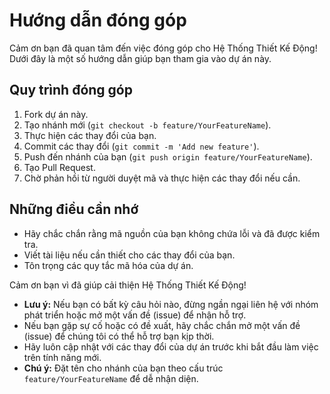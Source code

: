 # Hướng dẫn đóng góp

Cảm ơn bạn đã quan tâm đến việc đóng góp cho Hệ Thống Thiết Kế Động! Dưới đây là một số hướng dẫn giúp bạn tham gia vào dự án này.

## Quy trình đóng góp
1. Fork dự án này.
2. Tạo nhánh mới (`git checkout -b feature/YourFeatureName`).
3. Thực hiện các thay đổi của bạn.
4. Commit các thay đổi (`git commit -m 'Add new feature'`).
5. Push đến nhánh của bạn (`git push origin feature/YourFeatureName`).
6. Tạo Pull Request.
7. Chờ phản hồi từ người duyệt mã và thực hiện các thay đổi nếu cần.

## Những điều cần nhớ
- Hãy chắc chắn rằng mã nguồn của bạn không chứa lỗi và đã được kiểm tra.
- Viết tài liệu nếu cần thiết cho các thay đổi của bạn.
- Tôn trọng các quy tắc mã hóa của dự án.

Cảm ơn bạn vì đã giúp cải thiện Hệ Thống Thiết Kế Động!

- **Lưu ý:** Nếu bạn có bất kỳ câu hỏi nào, đừng ngần ngại liên hệ với nhóm phát triển hoặc mở một vấn đề (issue) để nhận hỗ trợ.
- Nếu bạn gặp sự cố hoặc có đề xuất, hãy chắc chắn mở một vấn đề (issue) để chúng tôi có thể hỗ trợ bạn kịp thời.
- Hãy luôn cập nhật với các thay đổi của dự án trước khi bắt đầu làm việc trên tính năng mới.
- **Chú ý:** Đặt tên cho nhánh của bạn theo cấu trúc `feature/YourFeatureName` để dễ nhận diện.
